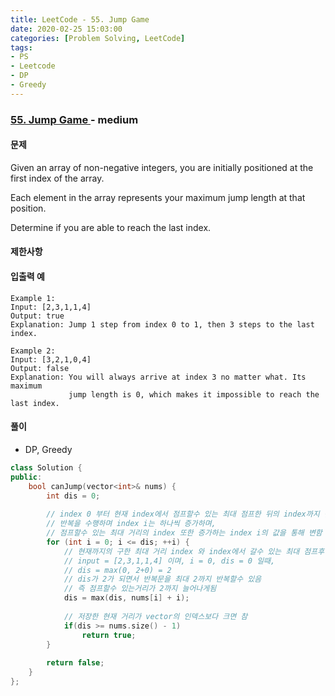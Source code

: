 ```yaml
---
title: LeetCode - 55. Jump Game
date: 2020-02-25 15:03:00
categories: [Problem Solving, LeetCode]
tags:
- PS
- Leetcode
- DP
- Greedy
---
```


### [ 55. Jump Game ](https://leetcode.com/problems/jump-game/) - medium

#### 문제

Given an array of non-negative integers, you are initially positioned at the first index of the array.

Each element in the array represents your maximum jump length at that position.

Determine if you are able to reach the last index.

#### 제한사항
  
#### 입출력 예

```
Example 1:
Input: [2,3,1,1,4]
Output: true
Explanation: Jump 1 step from index 0 to 1, then 3 steps to the last index.
```

```
Example 2:
Input: [3,2,1,0,4]
Output: false
Explanation: You will always arrive at index 3 no matter what. Its maximum
             jump length is 0, which makes it impossible to reach the last index.
```

#### 풀이
  - DP, Greedy

```cpp
class Solution {
public:
    bool canJump(vector<int>& nums) {
        int dis = 0;
        
        // index 0 부터 현재 index에서 점프할수 있는 최대 점프한 뒤의 index까지 반복
        // 반복을 수행하며 index i는 하나씩 증가하며,
        // 점프할수 있는 최대 거리의 index 또한 증가하는 index i의 값을 통해 변함
        for (int i = 0; i <= dis; ++i) {
            // 현재까지의 구한 최대 거리 index 와 index에서 갈수 있는 최대 점프후 도착하는 위치의 index를 비교
            // input = [2,3,1,1,4] 이며, i = 0, dis = 0 일때,
            // dis = max(0, 2+0) = 2
            // dis가 2가 되면서 반복문을 최대 2까지 반복할수 있음
            // 즉 점프할수 있는거리가 2까지 늘어나게됨
            dis = max(dis, nums[i] + i);
            
            // 저장한 현재 거리가 vector의 인덱스보다 크면 참
            if(dis >= nums.size() - 1)
                return true;
        }
        
        return false;
    }
};
```
